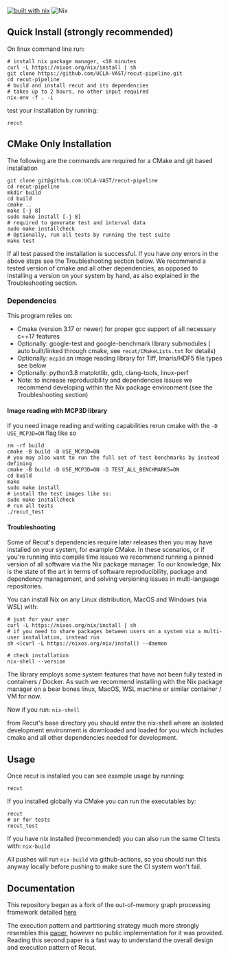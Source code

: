 [![built with
nix](https://builtwithnix.org/badge.svg)](https://builtwithnix.org)
![Nix](https://github.com/UCLA-VAST/recut-pipeline/workflows/build/badge.svg)

## Quick Install (strongly recommended)
On linux command line run:
```
# install nix package manager, <10 minutes
curl -L https://nixos.org/nix/install | sh
git clone https://github.com/UCLA-VAST/recut-pipeline.git
cd recut-pipeline
# build and install recut and its dependencies 
# takes up to 2 hours, no other input required
nix-env -f . -i
```
test your installation by running:
```
recut
```

## CMake Only Installation
The following are the commands are required for a CMake and git based installation
```
git clone git@github.com:UCLA-VAST/recut-pipeline
cd recut-pipeline
mkdir build
cd build
cmake ..
make [-j 8]
sudo make install [-j 8]
# required to generate test and interval data
sudo make installcheck
# Optionally, run all tests by running the test suite
make test
```

If all test passed the installation is successful. If you have *any* errors in the above steps see the Troubleshooting section below. We recommend a tested version of cmake and all other dependencies, as opposed to installing a version on your system by hand, as also explained in the Troubleshooting section.


### Dependencies
This program relies on: 
- Cmake (version 3.17 or newer)
  for proper gcc support of all necessary c++17 features
- Optionally: google-test and google-benchmark library submodules ( auto built/linked through cmake, see
  `recut/CMakeLists.txt` for details)
- Optionally: `mcp3d` an image reading library for Tiff, Imaris/HDF5 file types see below 
- Optionally: python3.8 matplotlib, gdb, clang-tools, linux-perf
- Note: to increase reproducibility and dependencies issues we recommend developing within the Nix package environment (see the Troubleshooting section)

#### Image reading with MCP3D library
If you need image reading and writing capabilities rerun cmake with the `-D USE_MCP3D=ON`
flag like so
```
rm -rf build
cmake -B build -D USE_MCP3D=ON
# you may also want to run the full set of test benchmarks by instead defining
cmake -B build -D USE_MCP3D=ON -D TEST_ALL_BENCHMARKS=ON
cd build
make 
sudo make install
# install the test images like so:
sudo make installcheck
# run all tests
./recut_test 
```

#### Troubleshooting
Some of Recut's dependencies require later releases then you may have
installed on your system, for example CMake. In these scenarios, or if you're
running into compile time issues we recommend running a pinned version of
all software via the Nix package manager. To our knowledge, Nix is the state of the art 
in terms of software reproducibility, package and dependency management, and solving
versioning issues in multi-language repositories.

You can install Nix on any Linux
distribution, MacOS and Windows (via WSL) with:

```
# just for your user 
curl -L https://nixos.org/nix/install | sh
# if you need to share packages between users on a system via a multi-user installation, instead run
sh <(curl -L https://nixos.org/nix/install) --daemon

# check installation
nix-shell --version
```

The library employs some system features that have not been fully tested in containers / Docker. As such we recommend installing with the Nix package manager on a bear bones linux, MacOS, WSL machine or similar container / VM for now.

Now if you run:
`
nix-shell
`

from Recut's base directory you should enter the nix-shell where an isolated development environment is downloaded and loaded for you which includes cmake and all other dependencies needed for development.

## Usage
Once recut is installed you can see example usage by running:
```
recut
```
If you installed globally via CMake you can run the executables by:
```
recut
# or for tests
recut_test 
```

If you have nix installed (recommended) you can also run the same CI tests with:
`nix-build`

All pushes will run `nix-build` via github-actions, so you should run this anyway locally before pushing
to make sure the CI system won't fail.

## Documentation
This repository began as a fork of the out-of-memory graph processing framework detailed [here](https://vast.cs.ucla.edu/~chiyuze/pub/icde16.pdf)

The execution pattern and partitioning strategy much more strongly resembles this [paper]( https://arxiv.org/abs/1811.00009), however no public implementation for it was provided.
Reading this second paper is a fast way to understand the overall design and execution pattern of Recut.
